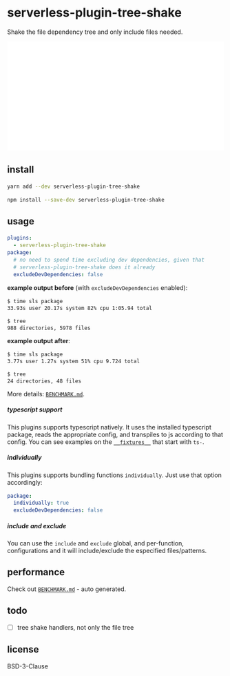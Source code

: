 # serverless-plugin-tree-shake

Shake the file dependency tree and only include files needed.

<div align="center">
  <img width="898" src="media/cover.svg" alt="serverless-plugin-tree-shake">
</div>

## install

```bash
yarn add --dev serverless-plugin-tree-shake
```

```bash
npm install --save-dev serverless-plugin-tree-shake
```

## usage

```yaml
plugins:
  - serverless-plugin-tree-shake
package:
  # no need to spend time excluding dev dependencies, given that
  # serverless-plugin-tree-shake does it already
  excludeDevDependencies: false
```

**example output before** (with `excludeDevDependencies` enabled):

```
$ time sls package
33.93s user 20.17s system 82% cpu 1:05.94 total
```

```
$ tree
988 directories, 5978 files
```

**example output after**:

```
$ time sls package
3.77s user 1.27s system 51% cpu 9.724 total
```

```
$ tree
24 directories, 48 files
```

More details: [`BENCHMARK.md`](./BENCHMARK.md).

##### typescript support

This plugins supports typescript natively. It uses the installed typescript package, reads the appropriate config, and transpiles to js according to that config. You can see examples on the [`__fixtures__`](./test/__fixtures__) that start with `ts-`.

##### individually

This plugins supports bundling functions `individually`. Just use that option accordingly:

```yaml
package:
  individually: true
  excludeDevDependencies: false
```

##### include and exclude

You can use the `include` and `exclude` global, and per-function, configurations and it will include/exclude the especified files/patterns.

## performance

Check out [`BENCHMARK.md`](./BENCHMARK.md) - auto generated.

## todo

- [ ] tree shake handlers, not only the file tree

## license

BSD-3-Clause
